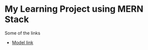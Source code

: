 # My Learning Project using MERN Stack

Some of the links
- [Model link](https://drive.google.com/file/d/1C9s9vIpfBngNbqTj81LP1yixde8M-Il8/view?usp=sharing)